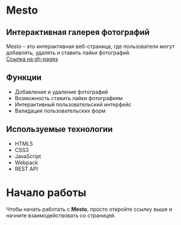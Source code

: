 # Mesto

## Интерактивная галерея фотографий

Mesto - это интерактивная веб-страница, где пользователи могут добавлять, удалять и ставить лайки фотографий.  
[Ссылка на gh-pages](https://georgymedvedsky.github.io/mesto-project-ff/)

## Функции

  * Добавление и удаление фотографий
  * Возможность ставить лайки фотографиям
  * Интерактивный пользовательский интерфейс
  * Валидация пользовательских форм

## Используемые технологии

  * HTML5
  * CSS3
  * JavaScript
  * Webpack
  * REST API

# Начало работы

Чтобы начать работать с **Mesto**, просто откройте ссылку выше и начните взаимодействовать со страницей.
